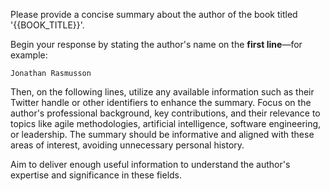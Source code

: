 Please provide a concise summary about the author of the book titled '{{BOOK_TITLE}}'.

Begin your response by stating the author's name on the **first line**—for example:

`Jonathan Rasmusson`

Then, on the following lines, utilize any available information such as their Twitter handle or other identifiers to enhance the summary.
Focus on the author's professional background, key contributions, and their relevance to topics like agile methodologies, artificial intelligence, software engineering, or leadership.
The summary should be informative and aligned with these areas of interest, avoiding unnecessary personal history.

Aim to deliver enough useful information to understand the author's expertise and significance in these fields.
